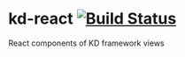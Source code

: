 # kd-react [![Build Status](https://api.travis-ci.com/koding/kd-react.svg?token=bLrjqpQ5MzUbwPAozbis)](https://magnum.travis-ci.com/koding/kd-react)
React components of KD framework views
